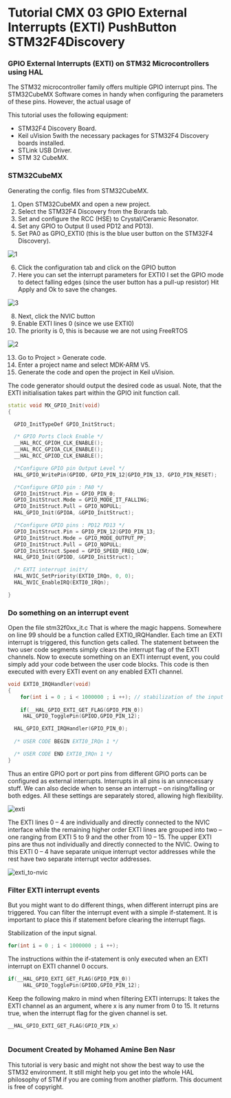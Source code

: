 #          Tutorial CMX 03 GPIO External Interrupts (EXTI) PushButton STM32F4Discovery


### GPIO External Interrupts (EXTI) on STM32 Microcontrollers using HAL

The STM32 microcontroller family offers multiple GPIO interrupt pins. The STM32CubeMX Software 
comes in handy when configuring the parameters of these pins. However, the actual usage of  

This tutorial uses the following equipment: 


- STM32F4 Discovery Board.
- Keil uVision 5with the necessary packages for STM32F4 Discovery boards installed.
- STLink USB Driver.
- STM 32 CubeMX.

### STM32CubeMX 

Generating the config. files from STM32CubeMX.  

1. Open STM32CubeMX and open a new project. 
2. Select the STM32F4 Discovery from the Borards tab.
3. Set and configure the RCC (HSE) to Crystal/Ceramic Resonator.
4. Set any GPIO to Output (I used PD12 and PD13).
5. Set PA0 as GPIO_EXTI0 (this is the blue user button on the STM32F4 Discovery). 



![1](https://user-images.githubusercontent.com/32094503/32407023-7947c880-c182-11e7-825f-5300c28d2ebb.PNG)

6. Click the configuration tab and click on the GPIO button 
7. Here you can set the interrupt parameters for EXTI0
I set the GPIO mode to detect falling edges (since the user button has a pull-up resistor) 
Hit Apply and Ok to save the changes. 

![3](https://user-images.githubusercontent.com/32094503/32407034-b18e54e8-c182-11e7-95e2-bd2d8b02d605.PNG)

8. Next, click the NVIC button 
9. Enable EXTI lines 0 (since we use EXTI0) 
10. The priority is 0, this is because we are not using FreeRTOS 

![2](https://user-images.githubusercontent.com/32094503/32407033-ac8630b0-c182-11e7-8f16-9fd1a3ae7b73.PNG)

13. Go to Project > Generate code. 
14. Enter a project name and select MDK-ARM V5. 
15. Generate the code and open the project in Keil uVision. 

The code generator should output the desired code as usual. 
Note, that the EXTI initialisation takes part within the GPIO init function call. 

``` C++
static void MX_GPIO_Init(void)
{

  GPIO_InitTypeDef GPIO_InitStruct;

  /* GPIO Ports Clock Enable */
  __HAL_RCC_GPIOH_CLK_ENABLE();
  __HAL_RCC_GPIOA_CLK_ENABLE();
  __HAL_RCC_GPIOD_CLK_ENABLE();

  /*Configure GPIO pin Output Level */
  HAL_GPIO_WritePin(GPIOD, GPIO_PIN_12|GPIO_PIN_13, GPIO_PIN_RESET);

  /*Configure GPIO pin : PA0 */
  GPIO_InitStruct.Pin = GPIO_PIN_0;
  GPIO_InitStruct.Mode = GPIO_MODE_IT_FALLING;
  GPIO_InitStruct.Pull = GPIO_NOPULL;
  HAL_GPIO_Init(GPIOA, &GPIO_InitStruct);

  /*Configure GPIO pins : PD12 PD13 */
  GPIO_InitStruct.Pin = GPIO_PIN_12|GPIO_PIN_13;
  GPIO_InitStruct.Mode = GPIO_MODE_OUTPUT_PP;
  GPIO_InitStruct.Pull = GPIO_NOPULL;
  GPIO_InitStruct.Speed = GPIO_SPEED_FREQ_LOW;
  HAL_GPIO_Init(GPIOD, &GPIO_InitStruct);

  /* EXTI interrupt init*/
  HAL_NVIC_SetPriority(EXTI0_IRQn, 0, 0);
  HAL_NVIC_EnableIRQ(EXTI0_IRQn);

}

```

### Do something on an interrupt event

Open the file stm32f0xx_it.c 
That is where the magic happens. Somewhere on line 99 should be a function called EXTI0_IRQHandler. 
Each time an EXTI interrupt is triggered, this function gets called. The statement between the two user 
code segments simply clears the interrupt flag of the EXTI channels. 
Now to execute something on an EXTI interrupt event, you could simply add your code between the 
user code blocks. This code is then executed with every EXTI event on any enabled EXTI channel. 

```C++
void EXTI0_IRQHandler(void)
{
	for(int i = 0 ; i < 1000000 ; i ++); // stabilization of the input signal
	
	if(__HAL_GPIO_EXTI_GET_FLAG(GPIO_PIN_0))	
     HAL_GPIO_TogglePin(GPIOD,GPIO_PIN_12);         

  HAL_GPIO_EXTI_IRQHandler(GPIO_PIN_0);
	
  /* USER CODE BEGIN EXTI0_IRQn 1 */

  /* USER CODE END EXTI0_IRQn 1 */
}

```

Thus an entire GPIO port or port pins from different GPIO ports can be configured as external interrupts. Interrupts in all pins is an unnecessary stuff. We can also decide when to sense an interrupt – on rising/falling or both edges. All these settings are separately stored, allowing high flexibility.

![exti](https://user-images.githubusercontent.com/32094503/32409826-95dd98b8-c1b3-11e7-85a9-8d588149a26f.png)

The EXTI lines 0 – 4 are individually and directly connected to the NVIC interface while the remaining higher order EXTI lines are grouped into two – one ranging from EXTI 5 to 9 and the other from 10 – 15. The upper EXTI pins are thus not individually and directly connected to the NVIC. Owing to this EXTI 0 – 4 have separate unique interrupt vector addresses while the rest have two separate interrupt vector addresses.

![exti_to-nvic](https://user-images.githubusercontent.com/32094503/32409849-7421b0dc-c1b4-11e7-948e-a04984f39229.png)


### Filter EXTI interrupt events

But you might want to do different things, when different interrupt pins are triggered. 
You can filter the interrupt event with a simple if-statement. 
It is important to place this if statement before clearing the interrupt flags. 

Stabilization of the input signal.
```C++
for(int i = 0 ; i < 1000000 ; i ++);
```

The instructions within the if-statement is only executed when an EXTI interrupt on EXTI channel 0 occurs. 
```C++
if(__HAL_GPIO_EXTI_GET_FLAG(GPIO_PIN_0))	
     HAL_GPIO_TogglePin(GPIOD,GPIO_PIN_12);  
```
Keep the following makro in mind when filtering EXTI interrups: 
It takes the EXTI channel as an argument, where x is any numer from 0 to 15. 
It returns true, when the interrupt flag for the given channel is set. 
```C++
__HAL_GPIO_EXTI_GET_FLAG(GPIO_PIN_x)
 
```


### Document Created by Mohamed Amine Ben Nasr

This tutorial is very basic and might not show the best way to use the STM32 environment. 
It still might help you get into the whole HAL philosophy of STM if you are coming from another 
platform. This document is free of copyright.



